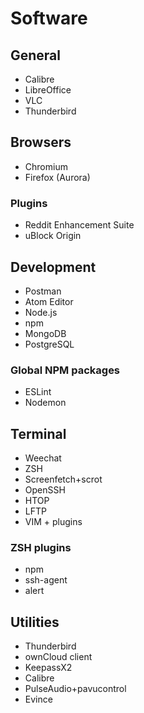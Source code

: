 # Software

## General

*   Calibre
*   LibreOffice
*   VLC
*   Thunderbird

## Browsers

*   Chromium
*   Firefox (Aurora)

### Plugins

*   Reddit Enhancement Suite
*   uBlock Origin

## Development

*   Postman
*   Atom Editor
*   Node.js
*   npm
*   MongoDB
*   PostgreSQL

### Global NPM packages

*   ESLint
*   Nodemon

## Terminal

*   Weechat
*   ZSH
*   Screenfetch+scrot
*   OpenSSH
*   HTOP
*   LFTP
*   VIM + plugins

### ZSH plugins

*   npm
*   ssh-agent
*   alert

## Utilities

*   Thunderbird
*   ownCloud client
*   KeepassX2
*   Calibre
*   PulseAudio+pavucontrol
*   Evince
